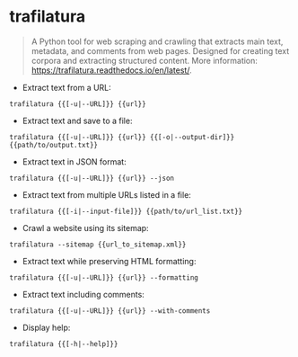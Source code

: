 # trafilatura

> A Python tool for web scraping and crawling that extracts main text, metadata, and comments from web pages.
> Designed for creating text corpora and extracting structured content.
> More information: <https://trafilatura.readthedocs.io/en/latest/>.

- Extract text from a URL:

`trafilatura {{[-u|--URL]}} {{url}}`

- Extract text and save to a file:

`trafilatura {{[-u|--URL]}} {{url}} {{[-o|--output-dir]}} {{path/to/output.txt}}`

- Extract text in JSON format:

`trafilatura {{[-u|--URL]}} {{url}} --json`

- Extract text from multiple URLs listed in a file:

`trafilatura {{[-i|--input-file]}} {{path/to/url_list.txt}}`

- Crawl a website using its sitemap:

`trafilatura --sitemap {{url_to_sitemap.xml}}`

- Extract text while preserving HTML formatting:

`trafilatura {{[-u|--URL]}} {{url}} --formatting`

- Extract text including comments:

`trafilatura {{[-u|--URL]}} {{url}} --with-comments`

- Display help:

`trafilatura {{[-h|--help]}}`
